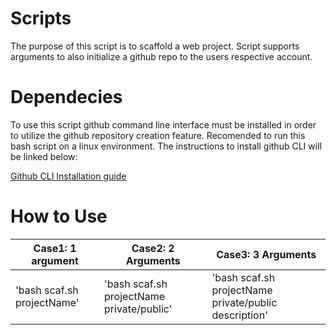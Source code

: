 # Scripts

The purpose of this script is to scaffold a web project. Script supports arguments to also initialize a github repo to the users respective account.

# Dependecies

To use this script github command line interface must be installed in order to utilize the github repository creation feature. Recomended to run this bash script on a linux environment. The instructions to install github CLI will be linked below:  

[Github CLI Installation guide](https://github.com/cli/cli#installation)

# How to Use

|Case1: 1 argument | Case2: 2 Arguments | Case3: 3 Arguments|
|--------------------|-------------------------------------|-------------------------------------|
| 'bash scaf.sh projectName' | 'bash scaf.sh projectName private/public' | 'bash scaf.sh projectName private/public description'|
